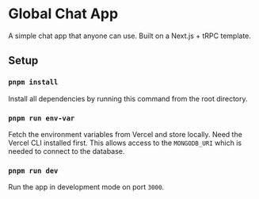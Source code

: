 # Global Chat App

A simple chat app that anyone can use. Built on a Next.js + tRPC template.

## Setup

### `pnpm install`

Install all dependencies by running this command from the root directory.

### `pnpm run env-var`

Fetch the environment variables from Vercel and store locally. Need the Vercel CLI installed first.
This allows access to the `MONGODB_URI` which is needed to connect to the database.

### `pnpm run dev`

Run the app in development mode on port `3000`.
